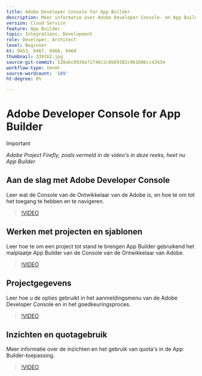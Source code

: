```yaml
---
title: Adobe Developer Console for App Builder
description: Meer informatie over Adobe Developer Console- en App Builder-projecten.
version: Cloud Service
feature: App Builder
topic: Integrations, Development
role: Developer, Architect
level: Beginner
kt: 9453, 9467, 9468, 9469
thumbnail: 339162.jpg
source-git-commit: 528abc0938a71746c2c8b69382c961686cc42634
workflow-type: tm+mt
source-wordcount: '109'
ht-degree: 0%

---
```



# Adobe Developer Console for App Builder

>[!IMPORTANT]
>
> _Adobe Project Firefly, zoals vermeld in de video&#39;s in deze reeks, heet nu App Builder_

## Aan de slag met Adobe Developer Console

Leer wat de Console van de Ontwikkelaar van de Adobe is, en hoe te om tot het toegang te hebben en te navigeren.

>[!VIDEO](https://video.tv.adobe.com/v/339162/?quality=12&learn=on)

## Werken met projecten en sjablonen

Leer hoe te om een project tot stand te brengen App Builder gebruikend het malplaatje App Builder van de Console van de Ontwikkelaar van Adobe.

>[!VIDEO](https://video.tv.adobe.com/v/339163/?quality=12&learn=on)

## Projectgegevens

Leer hoe u de opties gebruikt in het aanmeldingsmenu van de Adobe Developer Console en in het goedkeuringsproces.

>[!VIDEO](https://video.tv.adobe.com/v/339164/?quality=12&learn=on)

## Inzichten en quotagebruik

Meer informatie over de inzichten en het gebruik van quota&#39;s in de App Builder-toepassing.

>[!VIDEO](https://video.tv.adobe.com/v/339165/?quality=12&learn=on)
